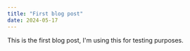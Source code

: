 ```yaml
---
title: "First blog post"
date: 2024-05-17
---
```

This is the first blog post, I'm using this for testing purposes.
